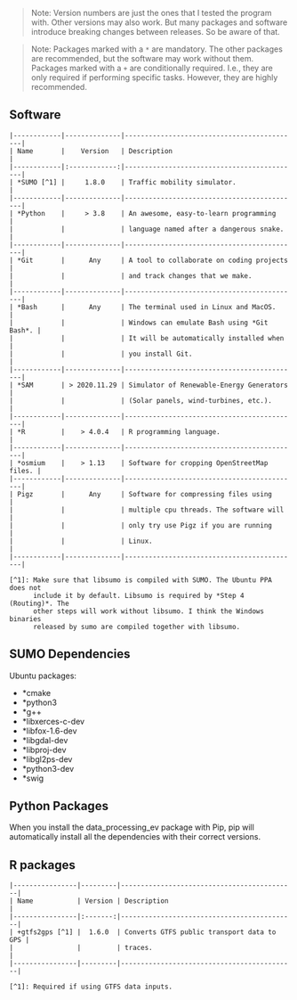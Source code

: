 <!-- Note: This is a markdown file. Use a markdown editor to easily edit and
     view this file. Just search the web for a nice markdown editor (like
     Ghostwriter). -->

> Note: Version numbers are just the ones that I tested the program with. Other 
> versions may also work. But many packages and software introduce breaking 
> changes between releases. So be aware of that.

> Note: Packages marked with a `*` are mandatory. The other packages are 
> recommended, but the software may work without them. Packages marked with a
> `+` are conditionally required. I.e., they are only required if performing 
> specific tasks. However, they are highly recommended.


Software
--------

    |------------|--------------|--------------------------------------------|
    | Name       |    Version   | Description                                |
    |------------|:------------:|--------------------------------------------|
    | *SUMO [^1] |     1.8.0    | Traffic mobility simulator.                |
    |------------|--------------|--------------------------------------------|
    | *Python    |     > 3.8    | An awesome, easy-to-learn programming      |
    |            |              | language named after a dangerous snake.    |
    |------------|--------------|--------------------------------------------|
    | *Git       |      Any     | A tool to collaborate on coding projects   |
    |            |              | and track changes that we make.            |
    |------------|--------------|--------------------------------------------|
    | *Bash      |      Any     | The terminal used in Linux and MacOS.      |
    |            |              | Windows can emulate Bash using *Git Bash*. |
    |            |              | It will be automatically installed when    |
    |            |              | you install Git.                           |
    |------------|--------------|--------------------------------------------|
    | *SAM       | > 2020.11.29 | Simulator of Renewable-Energy Generators   |
    |            |              | (Solar panels, wind-turbines, etc.).       |
    |------------|--------------|--------------------------------------------|
    | *R         |    > 4.0.4   | R programming language.                    |
    |------------|--------------|--------------------------------------------|
    | *osmium    |    > 1.13    | Software for cropping OpenStreetMap files. |
    |------------|--------------|--------------------------------------------|
    | Pigz       |      Any     | Software for compressing files using       |
    |            |              | multiple cpu threads. The software will    |
    |            |              | only try use Pigz if you are running       |
    |            |              | Linux.                                     |
    |------------|--------------|--------------------------------------------|

    [^1]: Make sure that libsumo is compiled with SUMO. The Ubuntu PPA does not 
          include it by default. Libsumo is required by *Step 4 (Routing)*. The 
          other steps will work without libsumo. I think the Windows binaries 
          released by sumo are compiled together with libsumo.

SUMO Dependencies
-----------------

Ubuntu packages:
- *cmake 
- *python3 
- *g++ 
- *libxerces-c-dev 
- *libfox-1.6-dev 
- *libgdal-dev 
- *libproj-dev 
- *libgl2ps-dev 
- *python3-dev 
- *swig  <!-- I think... -->


Python Packages
---------------

When you install the data_processing_ev package with Pip, pip will automatically install all the dependencies with their correct versions.


R packages
----------

    |----------------|---------|--------------------------------------------|
    | Name           | Version | Description                                |
    |----------------|:-------:|--------------------------------------------|
    | +gtfs2gps [^1] |  1.6.0  | Converts GTFS public transport data to GPS |
    |                |         | traces.                                    |
    |----------------|---------|--------------------------------------------|

    [^1]: Required if using GTFS data inputs.


